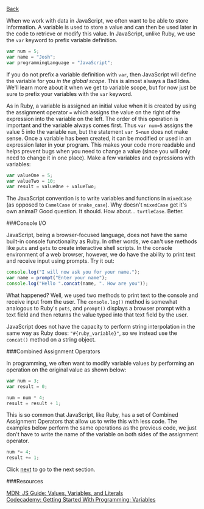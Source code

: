 [Back](2_strings.md)

When we work with data in JavaScript, we often want to be able to store information.  A variable is used to store a value and can then be used later in the code to retrieve or modify this value.  In JavaScript, unlike Ruby, we use the `var` keyword to prefix variable definition.

```javascript
var num = 5;
var name = "Josh";
var programmingLanguage = "JavaScript";
```

If you do not prefix a variable definition with `var`, then JavaScript will define the variable for you *in the global scope*. This is almost always a Bad Idea. We'll learn more about it when we get to variable scope, but for now just be sure to prefix your variables with the `var` keyword.

As in Ruby, a variable is assigned an initial value when it is created by using the assignment operator `=` which assigns the value on the right of the expression into the variable on the left. The order of this operation is important and the variable always comes first.  Thus `var num=5` assigns the value 5 into the variable `num`, but the statement `var 5=num` does not make sense. Once a variable has been created, it can be modified or used in an expression later in your program.  This makes your code more readable and helps prevent bugs when you need to change a value (since you will only need to change it in one place).  Make a few variables and expressions with variables:

```javascript
var valueOne = 5;
var valueTwo = 10;
var result = valueOne + valueTwo;
```

The JavaScript convention is to write variables and functions in `mixedCase` (as opposed to `CamelCase` or `snake_case`). Why doesn't `mixedCase` get it's own animal? Good question. It should. How about... `turtleCase`. Better.

###Console I/O

JavaScript, being a browser-focused language, does not have the same built-in console functionality as Ruby. In other words, we can't use methods like `puts` and `gets` to create interactive shell scripts. In the console environment of a web browser, however, we do have the ability to print text and receive input using prompts. Try it out:

```javascript
console.log("I will now ask you for your name.");
var name = prompt("Enter your name");
console.log("Hello ".concat(name, ". How are you"));
```

What happened? Well, we used two methods to print text to the console and receive input from the user. The `console.log()` method is somewhat analogous to Ruby's `puts`, and `prompt()` displays a browser prompt with a text field and then returns the value typed into that text field by the user.

JavaScript does not have the capacity to perform string interpolation in the same way as Ruby does: `"#{ruby_variable}"`, so we instead use the `concat()` method on a string object.

###Combined Assignment Operators

In programming, we often want to modify variable values by performing an operation on the original value as shown below:

```javascript
var num = 3;
var result = 0;

num = num * 4;
result = result + 1;
```

This is so common that JavaScript, like Ruby, has a set of Combined Assignment Operators that allow us to write this with less code.  The examples below perform the same operations as the previous code, we just don't have to write the name of the variable on both sides of the assignment operator. 

```javascript
num *= 4;
result += 1;
```

Click [next](4_functions_vs_methods.md) to go to the next section.

###Resources

[MDN: JS Guide: Values, Variables, and Literals](https://developer.mozilla.org/en/JavaScript/Guide/Values%2C_Variables%2C_and_Literals)<br>
[Codecademy: Getting Started With Programming: Variables](http://www.codecademy.com/courses/getting-started-v2/4)